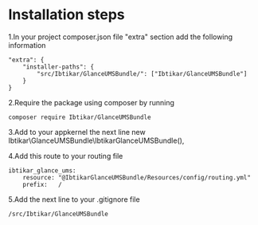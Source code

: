 Installation steps
==================

1.In your project composer.json file "extra" section add the following information

    "extra": {
        "installer-paths": {
            "src/Ibtikar/GlanceUMSBundle/": ["Ibtikar/GlanceUMSBundle"]
        }
    }

2.Require the package using composer by running

    composer require Ibtikar/GlanceUMSBundle

3.Add to your appkernel the next line
        new Ibtikar\GlanceUMSBundle\IbtikarGlanceUMSBundle(),

4.Add this route to your routing file

    ibtikar_glance_ums:
        resource: "@IbtikarGlanceUMSBundle/Resources/config/routing.yml"
        prefix:   /






5.Add the next line to your .gitignore file

    /src/Ibtikar/GlanceUMSBundle

